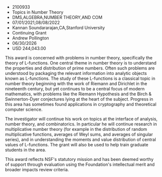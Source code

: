 
* 2100933
* Topics in Number Theory
* DMS,ALGEBRA,NUMBER THEORY,AND COM
* 07/01/2021,08/08/2022
* Kannan Soundararajan,CA,Stanford University
* Continuing Grant
* Andrew Pollington
* 06/30/2026
* USD 244,043.00

This award is concerned with problems in number theory, specifically the theory
of L-functions. One central theme in number theory is to understand the
properties and distribution of prime numbers. Often such problems are understood
by packaging the relevant information into analytic objects known as
L-functions. The study of these L-functions is a classical topic in number
theory beginning with the work of Riemann and Dirichlet in the nineteenth
century, but yet continues to be a central focus of modern mathematics, with
problems like the Riemann Hypothesis and the Birch & Swinnerton-Dyer conjectures
lying at the heart of the subject. Progress in this area has sometimes found
applications in cryptography and theoretical computer science.

The investigator will continue his work on topics at the interface of analysis,
number theory, and combinatorics. In particular he will continue research in
multiplicative number theory (for example in the distribution of random
multiplicative functions, averages of Weyl sums, and averages of singular
series), and in understanding the moments and value distribution of central
values of L-functions. The grant will also be used to help train graduate
students in the area.

This award reflects NSF's statutory mission and has been deemed worthy of
support through evaluation using the Foundation's intellectual merit and broader
impacts review criteria.
